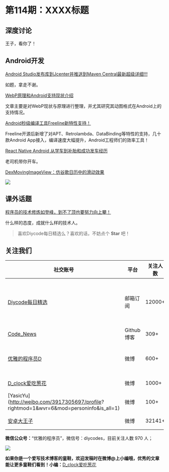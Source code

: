 # 第114期：XXXX标题

## 深度讨论

[]()

王子，看你了！

## Android开发

[Android Studio发布库到Jcenter并推送到Maven Central最新超级详细!!!](http://www.jianshu.com/p/fb1e0fb2d966)

如题，拿走不谢。

[WebP原理和Android支持现状介绍](http://mp.weixin.qq.com/s?__biz=MzA3NTYzODYzMg==&mid=2653578220&idx=1&sn=bdc57c640427984e240b19d8b9e10a15&chksm=84b3b1ebb3c438fdcbd446e9f28abd2713e685246efedfc133eb453ca41d08730dbf297ba1a4&mpshare=1&scene=1&srcid=1110NEs484TZyKGxYsa5EnDD#wechat_redirect)

文章主要是对WebP现状与原理进行整理，并尤其研究其动图格式在Android上的支持情况。

[Android秒级编译工具Freeline新特性支持！](https://yq.aliyun.com/articles/62334)

Freeline开源后新增了对APT、Retrolambda、DataBinding等特性的支持，几十款Android App接入，编译速度大幅提升，Android工程师们的效率工具！

[React Native Android 从学车到补胎和成功发车经历](http://blog.csdn.net/yanbober/article/details/53071792)

老司机带你开车。

[DexMovingImageView：仿谷歌日历中的滑动效果](https://github.com/dexlex/DexMovingImageView)

![](https://github.com/dexlex/DexMovingImageView/raw/master/assets/images/dmiv_screenshot.gif)

## 课外话题

[程序员的技术修炼如登峰，到不了顶也要努力向上攀！](http://www.jianshu.com/p/46e0ec46c171)

什么样的态度，成就什么样的技术人。

> 喜欢Diycode每日精选么？喜欢的话，不妨点个 **Star** 吧！

## 关注我们

| 社交账号  |  平台  | 关注人数 | 说明 |
| -------- | -------- | -------- | -------- |
| [Diycode每日精选](http://list.qq.com/cgi-bin/qf_invite?id=d469993d2c888e971c0fbb2309c4d84256968386b126b967)|   邮箱订阅  | 12000+ | 每日分享一次Android、iOS、Swfit技术干货  |
| [Code_News](https://github.com/DiyCodes/code_news) |    Github博客  |309+ | 每日邮件推送列表  |
| [优雅的程序员D](http://weibo.com/u/5891258264) |   微博  | 600+ | 官方微博，每日分享开源信息  |
| [D_clock爱吃葱花](http://weibo.com/u/2480694892)  |   微博  | 1000+ | 日报发起人  |
|[YasicYu](http://weibo.com/3917305697/profile? rightmod=1&wvr=6&mod=personinfo&is_all=1)  |   微博  | 100+ | 日报发起人  |
|[安卓大王子](http://weibo.com/apkbus/)   |   微博  | 32141+ | 日报发起人  |



**微信公众号：**“优雅的程序员”，微信号：diycodes，目前关注人数 970 人；

![](http://upload-images.jianshu.io/upload_images/1846413-b42abfa70f909099.jpg?imageMogr2/auto-orient/strip%7CimageView2/2/w/1240)

**如果你是一个爱写技术博客的童鞋，欢迎发稿时在微博@上小编哦，优秀的文章能让更多童鞋们看到！小编：**[D_clock爱吃葱花](http://weibo.com/2480694892/profile?rightmod=1&wvr=6&mod=personinfo&is_all=1)